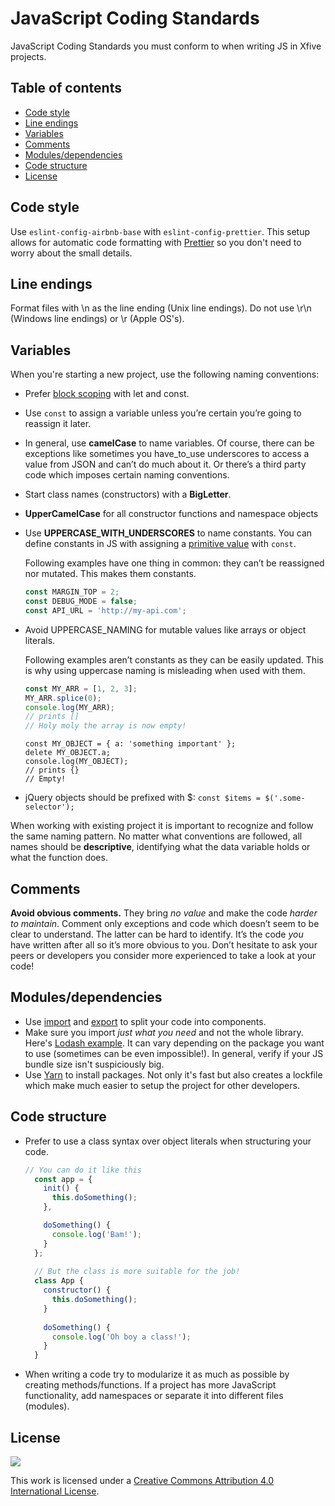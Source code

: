 JavaScript Coding Standards
===================

JavaScript Coding Standards you must conform to when writing JS in Xfive projects.

## Table of contents
<!-- START doctoc generated TOC please keep comment here to allow auto update -->
<!-- DON'T EDIT THIS SECTION, INSTEAD RE-RUN doctoc TO UPDATE -->


- [Code style](#code-style)
- [Line endings](#line-endings)
- [Variables](#variables)
- [Comments](#comments)
- [Modules/dependencies](#modulesdependencies)
- [Code structure](#code-structure)
- [License](#license)

<!-- END doctoc generated TOC please keep comment here to allow auto update -->

## Code style

Use `eslint-config-airbnb-base` with `eslint-config-prettier`. This setup allows for automatic code formatting with [Prettier](https://github.com/prettier/prettier) so you don't need to worry about the small details.

## Line endings

Format files with \n as the line ending (Unix line endings). Do not use \r\n (Windows line endings) or \r (Apple OS's).

## Variables

When you're starting a new project, use the following naming conventions:

- Prefer [block scoping](https://developer.mozilla.org/en-US/docs/Web/JavaScript/Reference/Statements/block) with let and const.
- Use `const` to assign a variable unless you’re certain you’re going to reassign it later.
- In general, use **camelCase** to name variables. Of course, there can be exceptions like sometimes you have_to_use underscores to access a value from JSON and can’t do much about it. Or there’s a third party code which imposes certain naming conventions.
- Start class names (constructors) with a **BigLetter**.
- **UpperCamelCase** for all constructor functions and namespace objects
- Use **UPPERCASE_WITH_UNDERSCORES** to name constants. You can define constants in JS with assigning a [primitive value](https://developer.mozilla.org/pl/docs/Glossary/Primitive) with `const`.

  Following examples have one thing in common: they can’t be reassigned nor mutated. This makes them constants.

  ```js
  const MARGIN_TOP = 2;
  const DEBUG_MODE = false;
  const API_URL = 'http://my-api.com';
  ```

- Avoid UPPERCASE_NAMING for mutable values like arrays or object literals.

  Following examples aren’t constants as they can be easily updated. This is why using uppercase naming is misleading when used with them.
  
  ```js
  const MY_ARR = [1, 2, 3];
  MY_ARR.splice(0);
  console.log(MY_ARR);
  // prints []
  // Holy moly the array is now empty!

  ```
  
  ```
  const MY_OBJECT = { a: 'something important' };
  delete MY_OBJECT.a;
  console.log(MY_OBJECT);
  // prints {}
  // Empty!
  ```
- jQuery objects should be prefixed with $: `const $items = $('.some-selector');`

When working with existing project it is important to recognize and follow the same naming pattern. No matter what conventions are followed, all names should be **descriptive**, identifying what the data variable holds or what the function does.

## Comments

**Avoid obvious comments.** They bring _no value_ and make the code _harder to maintain_. Comment only exceptions and code which doesn’t seem to be clear to understand. The latter can be hard to identify. It’s the code _you_ have written  after all so it’s more obvious to you. Don’t hesitate to ask your peers or developers you consider more experienced to take a look at your code!

## Modules/dependencies

- Use [import](https://developer.mozilla.org/en-US/docs/Web/JavaScript/Reference/Statements/import) and [export](https://developer.mozilla.org/en-US/docs/Web/JavaScript/Reference/Statements/export) to split your code into components.
- Make sure you import _just what you need_ and not the whole library. Here's [Lodash example](https://stackoverflow.com/a/35251059). It can vary depending on the package you want to use (sometimes can be even impossible!). In general, verify if your JS bundle size isn't suspiciously big.
- Use [Yarn](https://yarnpkg.com/lang/en/) to install packages. Not only it's fast but also creates a lockfile which make much easier to setup the project for other developers.

## Code structure
- Prefer to use a class syntax over object literals when structuring your code.

  ```js
  // You can do it like this
    const app = {
      init() {
        this.doSomething();
      },

      doSomething() {
        console.log('Bam!');
      }
    };
    
    // But the class is more suitable for the job!
    class App {
      constructor() {
        this.doSomething();
      }
             
      doSomething() {
        console.log('Oh boy a class!');
      }
    }
  ```

- When writing a code try to modularize it as much as possible by creating methods/functions. If a project has more JavaScript functionality, add namespaces or separate it into different files (modules).

## License

[![](http://i.creativecommons.org/l/by/4.0/88x31.png)](http://creativecommons.org/licenses/by/4.0/)

This work is licensed under a [Creative Commons Attribution 4.0 International License](http://creativecommons.org/licenses/by/4.0/).
